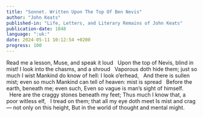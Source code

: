 ```yaml
---
title: "Sonnet. Written Upon The Top Of Ben Nevis"
author: "John Keats"
published-in: "Life, Letters, and Literary Remains of John Keats"
publication-date: 1848
language: ":uk:"
date: 2024-05-11 10:12:54 +0200
progress: 100
---
```

Read me a lesson, Muse, and speak it loud
&nbsp;&nbsp;Upon the top of Nevis, blind in mist!
I look into the chasms, and a shroud
&nbsp;&nbsp;Vaporous doth hide them; just so much I wist
Mankind do know of hell: I look o’erhead,
&nbsp;&nbsp;And there is sullen mist; even so much
Mankind can tell of heaven: mist is spread
&nbsp;&nbsp;Before the earth, beneath me; even such,
Even so vague is man’s sight of himself.
&nbsp;&nbsp;Here are the craggy stones beneath my feet;
Thus much I know that, a poor witless elf,
&nbsp;&nbsp;I tread on them; that all my eye doth meet
Is mist and crag — not only on this height,
But in the world of thought and mental might.
